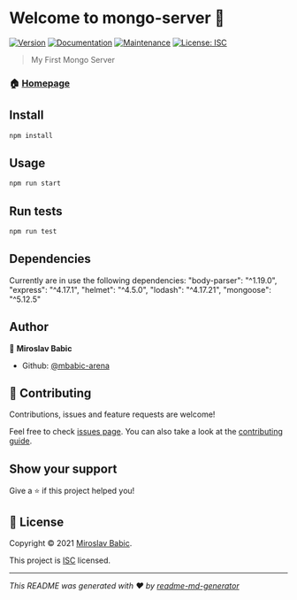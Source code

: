 # Welcome to mongo-server 👋

[![Version](https://img.shields.io/npm/v/mongo-server.svg)](https://www.npmjs.com/package/mongo-server)
[![Documentation](https://img.shields.io/badge/documentation-yes-brightgreen.svg)](https://github.com/mbabic-arena/mongoServer#readme)
[![Maintenance](https://img.shields.io/badge/Maintained%3F-yes-green.svg)](https://github.com/mbabic-arena/mongoServer/graphs/commit-activity)
[![License: ISC](https://img.shields.io/github/license/mbabic-arena/mongo-server)](https://github.com/mbabic-arena/mongoServer/blob/master/LICENSE)

> My First Mongo Server

### 🏠 [Homepage](https://github.com/mbabic-arena/mongoServer#readme)

## Install

```sh
npm install
```

## Usage

```sh
npm run start
```

## Run tests

```sh
npm run test
```

## Dependencies

Currently are in use the following dependencies:
"body-parser": "^1.19.0",
"express": "^4.17.1",
"helmet": "^4.5.0",
"lodash": "^4.17.21",
"mongoose": "^5.12.5"

## Author

👤 **Miroslav Babic**

- Github: [@mbabic-arena](https://github.com/mbabic-arena)

## 🤝 Contributing

Contributions, issues and feature requests are welcome!

Feel free to check [issues page](https://github.com/mbabic-arena/mongoServer/issues). You can also take a look at the [contributing guide](https://github.com/mbabic-arena/mongoServer/blob/master/CONTRIBUTING.md).

## Show your support

Give a ⭐️ if this project helped you!

## 📝 License

Copyright © 2021 [Miroslav Babic](https://github.com/mbabic-arena).

This project is [ISC](https://github.com/mbabic-arena/mongoServer/blob/master/LICENSE) licensed.

---

_This README was generated with ❤️ by [readme-md-generator](https://github.com/kefranabg/readme-md-generator)_

